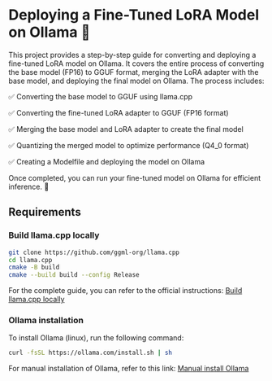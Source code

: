 # Deploying a Fine-Tuned LoRA Model on Ollama 🚀
This project provides a step-by-step guide for converting and deploying a fine-tuned LoRA model on Ollama. It covers the entire process of converting the base model (FP16) to GGUF format, merging the LoRA adapter with the base model, and deploying the final model on Ollama.
The process includes:

✅ Converting the base model to GGUF using llama.cpp

✅ Converting the fine-tuned LoRA adapter to GGUF (FP16 format)

✅ Merging the base model and LoRA adapter to create the final model

✅ Quantizing the merged model to optimize performance (Q4_0 format)

✅ Creating a Modelfile and deploying the model on Ollama

Once completed, you can run your fine-tuned model on Ollama for efficient inference. 🚀

## Requirements
### Build llama.cpp locally
```bash
git clone https://github.com/ggml-org/llama.cpp
cd llama.cpp
cmake -B build
cmake --build build --config Release
```
For the complete guide, you can refer to the official instructions:
[Build llama.cpp locally](https://github.com/ggerganov/llama.cpp/blob/master/docs/build.md)

### Ollama installation 
To install Ollama (linux), run the following command:

```bash
curl -fsSL https://ollama.com/install.sh | sh
```
For manual installation of Ollama, refer to this link: 
[Manual install Ollama](https://github.com/ollama/ollama/blob/main/docs/linux.md)




